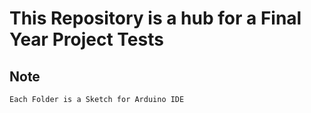 # This Repository is a hub for a Final Year Project Tests 

## Note

	Each Folder is a Sketch for Arduino IDE
